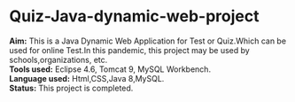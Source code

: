 # Quiz-Java-dynamic-web-project
<b>Aim:</b> This is a Java Dynamic Web Application for Test or Quiz.Which can be used for online Test.In this pandemic, this project may be used by schools,organizations, etc.<br>
<b>Tools used:</b> Eclipse 4.6, Tomcat 9, MySQL Workbench.<br>
<b>Language used:</b> Html,CSS,Java 8,MySQL.<br>
<b>Status:</b> This project is completed.<br>

